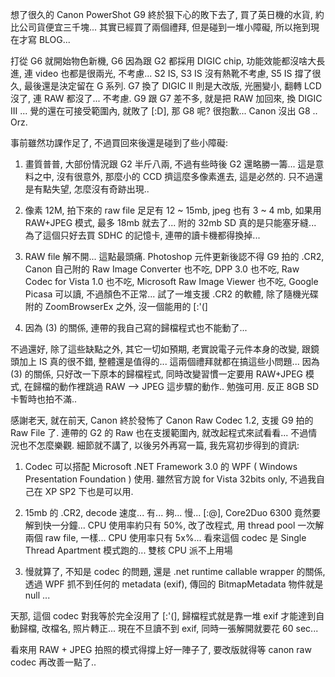 想了很久的 Canon PowerShot G9 終於狠下心的敗下去了, 買了英日機的水貨, 約比公司貨便宜三千塊... 其實已經買了兩個禮拜, 但是碰到一堆小障礙, 所以拖到現在才寫 BLOG...

打從 G6 就開始物色新機, G6 因為跟 G2 都採用 DIGIC chip, 功能效能都沒啥大長進, 連 video 也都是很兩光, 不考慮... S2 IS, S3 IS 沒有熱靴不考慮, S5 IS 撐了很久, 最後還是決定留在 G 系列. G7 換了 DIGIC II 則是大改版, 光圈變小, 翻轉 LCD 沒了, 連 RAW 都沒了... 不考慮. G9 跟 G7 差不多, 就是把 RAW 加回來, 換 DIGIC III ... 覺的還在可接受範圍內, 就敗了 [:D], 那 G8 呢? 很抱歉... Canon 沒出 G8 .. Orz.

事前雖然功課作足了, 不過買回來後還是碰到了些小障礙:

1. 畫質普普, 大部份情況跟 G2 半斤八兩, 不過有些時後 G2 還略勝一籌... 這是意料之中, 沒有很意外, 那麼小的 CCD 擠這麼多像素進去, 這是必然的. 只不過還是有點失望, 怎麼沒有奇跡出現..

2. 像素 12M, 拍下來的 raw file 足足有 12 ~ 15mb, jpeg 也有 3 ~ 4 mb, 如果用 RAW+JPEG 模式, 最多 18mb 就去了... 附的 32mb SD 真的是只能塞牙縫... 為了這個只好去買 SDHC 的記憶卡, 連帶的讀卡機都得換掉...

3. RAW file 解不開... 這點最頭痛. Photoshop 元件更新後認不得 G9 拍的 .CR2, Canon 自己附的 Raw Image Converter 也不吃, DPP 3.0 也不吃, Raw Codec for Vista 1.0 也不吃, Microsoft Raw Image Viewer 也不吃, Google Picasa 可以讀, 不過顏色不正常... 試了一堆支援 .CR2 的軟體, 除了隨機光碟附的 ZoomBrowserEx 之外, 沒一個能用的 [:'(]

4. 因為 (3) 的關係, 連帶的我自己寫的歸檔程式也不能動了...

不過還好, 除了這些缺點之外, 其它一切如預期, 老實說電子元件本身的改變, 跟鏡頭加上 IS 真的很不錯, 整體還是值得的... 這兩個禮拜就都在搞這些小問題... 因為 (3) 的關係, 只好改一下原本的歸檔程式, 同時改變習慣一定要用 RAW+JPEG 模式, 在歸檔的動作裡跳過 RAW --> JPEG 這步驟的動作.. 勉強可用. 反正 8GB SD 卡暫時也拍不滿..

感謝老天, 就在前天, Canon 終於發怖了 Canon Raw Codec 1.2, 支援 G9 拍的 Raw File 了. 連帶的 G2 的 Raw 也在支援範圍內, 就改起程式來試看看... 不過情況也不怎麼樂觀. 細節就不講了, 以後另外再寫一篇, 我先寫初步得到的資訊:

1. Codec 可以搭配 Microsoft .NET Framework 3.0 的 WPF ( Windows Presentation Foundation ) 使用. 雖然官方說 for Vista 32bits only, 不過我自己在 XP SP2 下也是可以用.

2. 15mb 的 .CR2, decode 速度... 有... 夠... 慢... [:@], Core2Duo 6300 竟然要解到快一分鐘... CPU 使用率約只有 50%, 改了改程式, 用 thread pool 一次解兩個 raw file, 一樣... CPU 使用率只有 5x%... 看來這個 codec 是 Single Thread Apartment 模式跑的... 雙核 CPU 派不上用場

3. 慢就算了, 不知是 codec 的問題, 還是 .net runtime callable wrapper 的關係, 透過 WPF 抓不到任何的 metadata (exif), 傳回的 BitmapMetadata 物件就是 null ...

天那, 這個 codec 對我等於完全沒用了 [:'(], 歸檔程式就是靠一堆 exif 才能達到自動歸檔, 改檔名, 照片轉正... 現在不旦讀不到 exif, 同時一張解開就要花 60 sec...

看來用 RAW + JPEG 拍照的模式得撐上好一陣子了, 要改版就得等 canon raw codec 再改善一點了..